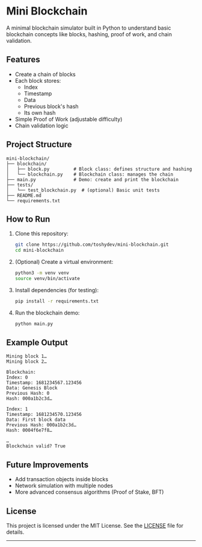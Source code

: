 # Mini Blockchain

A minimal blockchain simulator built in Python to understand basic blockchain concepts like blocks, hashing, proof of work, and chain validation.

## Features

-   Create a chain of blocks
-   Each block stores:
    -   Index
    -   Timestamp
    -   Data
    -   Previous block's hash
    -   Its own hash
-   Simple Proof of Work (adjustable difficulty)
-   Chain validation logic

## Project Structure

```plaintext
mini-blockchain/
├── blockchain/
│   ├── block.py         # Block class: defines structure and hashing
│   └── blockchain.py    # Blockchain class: manages the chain
├── main.py              # Demo: create and print the blockchain
├── tests/
│   └── test_blockchain.py  # (optional) Basic unit tests
├── README.md
└── requirements.txt
```

## How to Run

1. Clone this repository:

    ```bash
    git clone https://github.com/toshydev/mini-blockchain.git
    cd mini-blockchain
    ```

2. (Optional) Create a virtual environment:

    ```bash
    python3 -m venv venv
    source venv/bin/activate
    ```

3. Install dependencies (for testing):

    ```bash
    pip install -r requirements.txt
    ```

4. Run the blockchain demo:
    ```bash
    python main.py
    ```

## Example Output

```plaintext
Mining block 1…
Mining block 2…

Blockchain:
Index: 0
Timestamp: 1681234567.123456
Data: Genesis Block
Previous Hash: 0
Hash: 000a1b2c3d…

Index: 1
Timestamp: 1681234570.123456
Data: First block data
Previous Hash: 000a1b2c3d…
Hash: 0004f6e7f8…

…
Blockchain valid? True
```

## Future Improvements

-   Add transaction objects inside blocks
-   Network simulation with multiple nodes
-   More advanced consensus algorithms (Proof of Stake, BFT)

## License

This project is licensed under the MIT License. See the [LICENSE](LICENSE) file for details.

---
